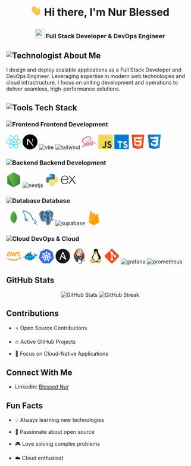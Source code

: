 <h1 align="center">

<img src="https://raw.githubusercontent.com/ABSphreak/ABSphreak/master/gifs/Hi.gif" width="30px"> Hi there, I'm Nur Blessed

</h1>







<h3 align="center">

<img src="https://raw.githubusercontent.com/Tarikul-Islam-Anik/Microsoft-Teams-Animated-Emojis/master/Emojis/Travel%20and%20places/Rocket.png" height="25" width="25"/> Full Stack Developer & DevOps Engineer

</h3>



## <img src="https://raw.githubusercontent.com/Tarikul-Islam-Anik/Animated-Fluent-Emojis/master/Emojis/People/Technologist.png" alt="Technologist" width="25" height="25" /> About Me



I design and deploy scalable applications as a Full Stack Developer and DevOps Engineer. Leveraging expertise in modern web technologies and cloud infrastructure, I focus on uniting development and operations to deliver seamless, high-performance solutions.



## <img src="https://raw.githubusercontent.com/Tarikul-Islam-Anik/Animated-Fluent-Emojis/master/Emojis/Objects/Hammer%20and%20Wrench.png" alt="Tools" width="25" height="25" /> Tech Stack



### <img src="https://raw.githubusercontent.com/Tarikul-Islam-Anik/Animated-Fluent-Emojis/master/Emojis/Objects/Desktop%20Computer.png" alt="Frontend" width="25" height="25" /> Frontend Development

<p align="left">

<img src="https://raw.githubusercontent.com/devicons/devicon/master/icons/react/react-original.svg" alt="react" width="40" height="40"/>

<img src="https://raw.githubusercontent.com/devicons/devicon/master/icons/nextjs/nextjs-original.svg" alt="nextjs" width="40" height="40"/>

<img src="https://raw.githubusercontent.com/vitejs/vite/main/docs/public/logo.svg" alt="vite" width="40" height="40"/>

<img src="https://www.vectorlogo.zone/logos/tailwindcss/tailwindcss-icon.svg" alt="tailwind" width="40" height="40"/>

<img src="https://raw.githubusercontent.com/devicons/devicon/master/icons/sass/sass-original.svg" alt="sass" width="40" height="40"/>

<img src="https://raw.githubusercontent.com/devicons/devicon/master/icons/javascript/javascript-original.svg" alt="javascript" width="40" height="40"/>

<img src="https://raw.githubusercontent.com/devicons/devicon/master/icons/typescript/typescript-original.svg" alt="typescript" width="40" height="40"/>

<img src="https://raw.githubusercontent.com/devicons/devicon/master/icons/html5/html5-original.svg" alt="html5" width="40" height="40"/>

<img src="https://raw.githubusercontent.com/devicons/devicon/master/icons/css3/css3-original.svg" alt="css3" width="40" height="40"/>

</p>



### <img src="https://raw.githubusercontent.com/Tarikul-Islam-Anik/Animated-Fluent-Emojis/master/Emojis/Objects/Gear.png" alt="Backend" width="25" height="25" /> Backend Development

<p align="left">

<img src="https://raw.githubusercontent.com/devicons/devicon/master/icons/nodejs/nodejs-original.svg" alt="nodejs" width="40" height="40"/>

<img src="https://nestjs.com/img/logo-small.svg" alt="nestjs" width="40" height="40"/>

<img src="https://raw.githubusercontent.com/devicons/devicon/master/icons/python/python-original.svg" alt="python" width="40" height="40"/>

<img src="https://raw.githubusercontent.com/devicons/devicon/master/icons/express/express-original.svg" alt="express" width="40" height="40"/>

</p>



### <img src="https://raw.githubusercontent.com/Tarikul-Islam-Anik/Animated-Fluent-Emojis/master/Emojis/Objects/Card%20File%20Box.png" alt="Database" width="25" height="25" /> Database

<p align="left">

<img src="https://raw.githubusercontent.com/devicons/devicon/master/icons/mongodb/mongodb-original.svg" alt="mongodb" width="40" height="40"/>

<img src="https://raw.githubusercontent.com/devicons/devicon/master/icons/mysql/mysql-original.svg" alt="mysql" width="40" height="40"/>

<img src="https://raw.githubusercontent.com/devicons/devicon/master/icons/postgresql/postgresql-original.svg" alt="postgresql" width="40" height="40"/>

<img src="https://www.vectorlogo.zone/logos/supabase/supabase-icon.svg" alt="supabase" width="40" height="40"/>

<img src="https://raw.githubusercontent.com/devicons/devicon/master/icons/firebase/firebase-plain.svg" alt="firebase" width="40" height="40"/>

</p>



### <img src="https://raw.githubusercontent.com/Tarikul-Islam-Anik/Microsoft-Teams-Animated-Emojis/master/Emojis/Travel%20and%20places/Cloud.png" alt="Cloud" width="25" height="25" /> DevOps & Cloud

<p align="left">

<img src="https://raw.githubusercontent.com/devicons/devicon/master/icons/amazonwebservices/amazonwebservices-plain-wordmark.svg" alt="aws" width="40" height="40"/>

<img src="https://raw.githubusercontent.com/devicons/devicon/master/icons/docker/docker-original.svg" alt="docker" width="40" height="40"/>

<img src="https://raw.githubusercontent.com/devicons/devicon/master/icons/kubernetes/kubernetes-plain.svg" alt="kubernetes" width="40" height="40"/>

<img src="https://raw.githubusercontent.com/devicons/devicon/master/icons/ansible/ansible-original.svg" alt="ansible" width="40" height="40"/>

<img src="https://raw.githubusercontent.com/devicons/devicon/master/icons/jenkins/jenkins-original.svg" alt="jenkins" width="40" height="40"/>

<img src="https://raw.githubusercontent.com/devicons/devicon/master/icons/linux/linux-original.svg" alt="linux" width="40" height="40"/>

<img src="https://raw.githubusercontent.com/devicons/devicon/master/icons/git/git-original.svg" alt="git" width="40" height="40"/>

<img src="https://www.vectorlogo.zone/logos/grafana/grafana-icon.svg" alt="grafana" width="40" height="40"/>

<img src="https://www.vectorlogo.zone/logos/prometheusio/prometheusio-icon.svg" alt="prometheus" width="40" height="40"/>

</p>



## GitHub Stats

<p align="center">

<img height="180em" width="48%" src="https://github-readme-stats.vercel.app/api?username=BlessedNur&show_icons=true&theme=radical" alt="GitHub Stats" />

<img height="180em" width="48%" src="https://github-readme-streak-stats.herokuapp.com/?user=BlessedNur&theme=radical" alt="GitHub Streak" />

</p>



## Contributions



- ⭐ Open Source Contributions

- 🔥 Active GitHub Projects

- 🎯 Focus on Cloud-Native Applications



## Connect With Me



- LinkedIn: [Blessed Nur](https://linkedin.com/in/blessednur)



## Fun Facts



- 💡 Always learning new technologies

- 🌱 Passionate about open source

- 🎮 Love solving complex problems

- ☁️ Cloud enthusiast
